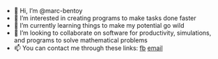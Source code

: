 - 👋 Hi, I’m @marc-bentoy
- 👀 I’m interested in creating programs to make tasks done faster
- 🌱 I’m currently learning things to make my potential go wild
- 💞️ I’m looking to collaborate on software for productivity, simulations, and programs to solve mathematical problems
- 📫 You can contact me through these links:
      [fb](https://www.facebook.com/strangevinz) [email](marc.bentoy@gmail.com)

<!---
marc-bentoy/marc-bentoy is a ✨ special ✨ repository because its `README.md` (this file) appears on your GitHub profile.
You can click the Preview link to take a look at your changes.
--->
